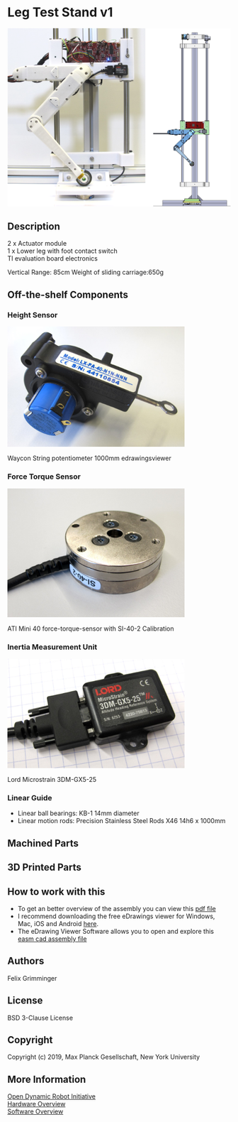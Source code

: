 Leg Test Stand v1
=======================
<img src="images/leg_test_stand_1.png" width="600"> <br>  


Description
------------

2 x Actuator module  
1 x Lower leg with foot contact switch  
TI evaluation board electronics  

Vertical Range: 85cm
Weight of sliding carriage:650g

Off-the-shelf Components
-------------------
### Height Sensor
<img src="images/string_potentiometer_1.jpg" width="400"> <br>  

Waycon String potentiometer 1000mm edrawingsviewer

### Force Torque Sensor
<img src="images/ati_mini_40_ft_sensor.jpg" width="400"> <br>  

ATI Mini 40 force-torque-sensor with SI-40-2 Calibration

### Inertia Measurement Unit
<img src="images/imu_3dm_gx5_25_1.jpg" width="400"> <br>  

Lord Microstrain 3DM-GX5-25

### Linear Guide

* Linear ball bearings: KB-1 14mm diameter
* Linear motion rods: Precision Stainless Steel Rods X46 14h6 x 1000mm

Machined Parts
---------------


3D Printed Parts
-----------------



How to work with this
---------------------
* To get an better overview of the assembly you can view this [pdf file](https://github.com/open-dynamic-robot-initiative/open_robot_actuator_hardware/blob/master/mechanics/actuator_module_v1/_actuator_module.PDF)
* I recommend downloading the free eDrawings viewer for Windows, Mac, iOS and Android [here](https://www.edrawingsviewer.com/download-edrawings).
* The eDrawing Viewer Software allows you to open and explore this [easm cad assembly file](https://github.com/open-dynamic-robot-initiative/open_robot_actuator_hardware/blob/master/mechanics/actuator_module_v1/_actuator_module.EASM)


Authors
--------
Felix Grimminger

License
-------
BSD 3-Clause License

Copyright
-----------
Copyright (c) 2019, Max Planck Gesellschaft, New York University

More Information
----------------
[Open Dynamic Robot Initiative](https://open-dynamic-robot-initiative.github.io)  
[Hardware Overview](../../README.md)  
[Software Overview](https://github.com/open-dynamic-robot-initiative/open-dynamic-robot-initiative.github.io/wiki/Open-Dynamic-Robot-Initiative-Documentation)
